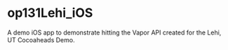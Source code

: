 # op131Lehi_iOS
A demo iOS app to demonstrate hitting the Vapor API created for the Lehi, UT Cocoaheads Demo.
